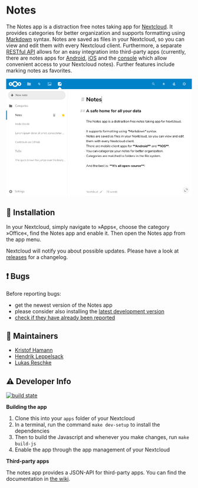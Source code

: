 # Notes

<!-- The following paragraph should be kept synchronized with the description in appinfo/info.xml -->
The Notes app is a distraction free notes taking app for [Nextcloud](https://www.nextcloud.com/). It provides categories for better organization and supports formatting using [Markdown](https://en.wikipedia.org/wiki/Markdown) syntax. Notes are saved as files in your Nextcloud, so you can view and edit them with every Nextcloud client. Furthermore, a separate [RESTful API](https://github.com/nextcloud/notes/wiki/API-0.2) allows for an easy integration into third-party apps (currently, there are notes apps for [Android](https://github.com/stefan-niedermann/nextcloud-notes), [iOS](https://github.com/owncloud/notes-iOS-App) and the [console](https://git.danielmoch.com/nncli/about) which allow convenient access to your Nextcloud notes). Further features include marking notes as favorites.

![Screenshot of Nextcloud Notes](https://raw.githubusercontent.com/nextcloud/screenshots/master/apps/Notes/notes.png)


## :rocket: Installation
In your Nextcloud, simply navigate to »Apps«, choose the category »Office«, find the Notes app and enable it. Then open the Notes app from the app menu.

Nextcloud will notify you about possible updates. Please have a look at [releases](https://github.com/nextcloud/notes/releases) for a changelog.


## :exclamation: Bugs
Before reporting bugs:

* get the newest version of the Notes app
* please consider also installing the [latest development version](https://github.com/nextcloud/notes/archive/master.zip)
* [check if they have already been reported](https://github.com/nextcloud/notes/issues)


## :busts_in_silhouette: Maintainers
- [Kristof Hamann](https://github.com/korelstar)
- [Hendrik Leppelsack](https://github.com/Henni)
- [Lukas Reschke](https://github.com/LukasReschke)


## :warning: Developer Info

[![build state](https://travis-ci.org/nextcloud/notes.png)](https://travis-ci.org/nextcloud/notes)

**Building the app**

1. Clone this into your `apps` folder of your Nextcloud
2. In a terminal, run the command `make dev-setup` to install the dependencies
3. Then to build the Javascript and whenever you make changes, run `make build-js`
4. Enable the app through the app management of your Nextcloud


**Third-party apps**

The notes app provides a JSON-API for third-party apps. You can find the documentation in [the wiki](https://github.com/nextcloud/notes/wiki).

